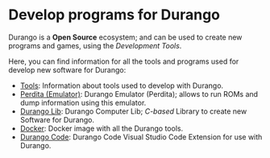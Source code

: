 # Develop programs for Durango

Durango is a **Open Source** ecosystem; and can be used to create new programs and games, using the _Development Tools_.

Here, you can find information for all the tools and programs used for develop new software for Durango:

* [Tools](tools.md): Information about tools used to develop with Durango.
* [Perdita (Emulator)](/start/run/emulation): Durango Emulator (Perdita); allows to run ROMs and dump information using this emulator.
* [Durango Lib](/dev/lang/durangolib): Durango Computer Lib; _C-based_ Library to create new Software for Durango.
* [Docker](docker.md): Docker image with all the Durango tools.
* [Durango Code](/dev/tool/durangocode): Durango Code Visual Studio Code Extension for use with Durango.
